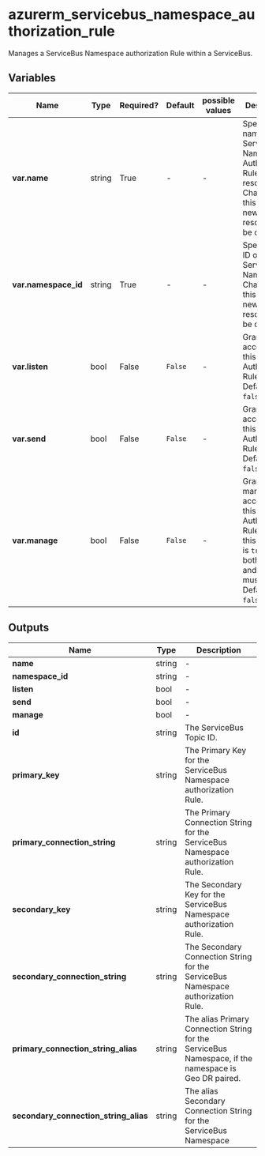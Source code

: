 # azurerm_servicebus_namespace_authorization_rule

Manages a ServiceBus Namespace authorization Rule within a ServiceBus.

## Variables

| Name | Type | Required? | Default  | possible values | Description |
| ---- | ---- | --------- | -------- | ----------- | ----------- |
| **var.name** | string | True | -  |  -  | Specifies the name of the ServiceBus Namespace Authorization Rule resource. Changing this forces a new resource to be created. | 
| **var.namespace_id** | string | True | -  |  -  | Specifies the ID of the ServiceBus Namespace. Changing this forces a new resource to be created. | 
| **var.listen** | bool | False | `False`  |  -  | Grants listen access to this this Authorization Rule. Defaults to `false`. | 
| **var.send** | bool | False | `False`  |  -  | Grants send access to this this Authorization Rule. Defaults to `false`. | 
| **var.manage** | bool | False | `False`  |  -  | Grants manage access to this this Authorization Rule. When this property is `true` - both `listen` and `send` must be too. Defaults to `false`. | 



## Outputs

| Name | Type | Description |
| ---- | ---- | --------- | 
| **name** | string  | - | 
| **namespace_id** | string  | - | 
| **listen** | bool  | - | 
| **send** | bool  | - | 
| **manage** | bool  | - | 
| **id** | string  | The ServiceBus Topic ID. | 
| **primary_key** | string  | The Primary Key for the ServiceBus Namespace authorization Rule. | 
| **primary_connection_string** | string  | The Primary Connection String for the ServiceBus Namespace authorization Rule. | 
| **secondary_key** | string  | The Secondary Key for the ServiceBus Namespace authorization Rule. | 
| **secondary_connection_string** | string  | The Secondary Connection String for the ServiceBus Namespace authorization Rule. | 
| **primary_connection_string_alias** | string  | The alias Primary Connection String for the ServiceBus Namespace, if the namespace is Geo DR paired. | 
| **secondary_connection_string_alias** | string  | The alias Secondary Connection String for the ServiceBus Namespace | 